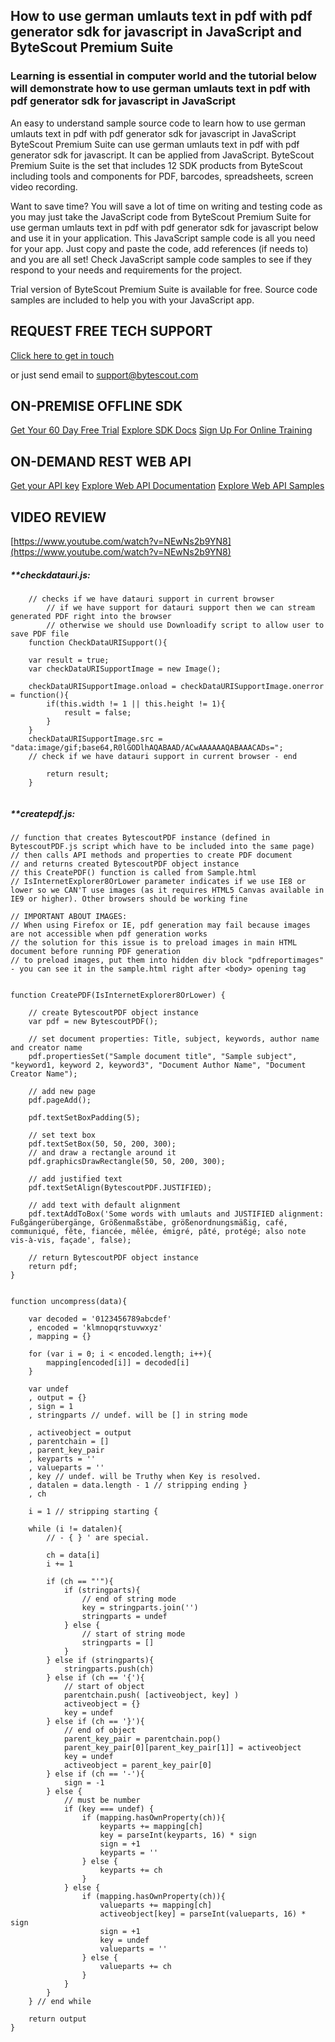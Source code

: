 ## How to use german umlauts text in pdf with pdf generator sdk for javascript in JavaScript and ByteScout Premium Suite

### Learning is essential in computer world and the tutorial below will demonstrate how to use german umlauts text in pdf with pdf generator sdk for javascript in JavaScript

An easy to understand sample source code to learn how to use german umlauts text in pdf with pdf generator sdk for javascript in JavaScript ByteScout Premium Suite can use german umlauts text in pdf with pdf generator sdk for javascript. It can be applied from JavaScript. ByteScout Premium Suite is the set that includes 12 SDK products from ByteScout including tools and components for PDF, barcodes, spreadsheets, screen video recording.

Want to save time? You will save a lot of time on writing and testing code as you may just take the JavaScript code from ByteScout Premium Suite for use german umlauts text in pdf with pdf generator sdk for javascript below and use it in your application. This JavaScript sample code is all you need for your app. Just copy and paste the code, add references (if needs to) and you are all set! Check JavaScript sample code samples to see if they respond to your needs and requirements for the project.

Trial version of ByteScout Premium Suite is available for free. Source code samples are included to help you with your JavaScript app.

## REQUEST FREE TECH SUPPORT

[Click here to get in touch](https://bytescout.zendesk.com/hc/en-us/requests/new?subject=ByteScout%20Premium%20Suite%20Question)

or just send email to [support@bytescout.com](mailto:support@bytescout.com?subject=ByteScout%20Premium%20Suite%20Question) 

## ON-PREMISE OFFLINE SDK 

[Get Your 60 Day Free Trial](https://bytescout.com/download/web-installer?utm_source=github-readme)
[Explore SDK Docs](https://bytescout.com/documentation/index.html?utm_source=github-readme)
[Sign Up For Online Training](https://academy.bytescout.com/)


## ON-DEMAND REST WEB API

[Get your API key](https://pdf.co/documentation/api?utm_source=github-readme)
[Explore Web API Documentation](https://pdf.co/documentation/api?utm_source=github-readme)
[Explore Web API Samples](https://github.com/bytescout/ByteScout-SDK-SourceCode/tree/master/PDF.co%20Web%20API)

## VIDEO REVIEW

[https://www.youtube.com/watch?v=NEwNs2b9YN8](https://www.youtube.com/watch?v=NEwNs2b9YN8)




<!-- code block begin -->

##### ****checkdatauri.js:**
    
```
	// checks if we have datauri support in current browser
        // if we have support for datauri support then we can stream generated PDF right into the browser
        // otherwise we should use Downloadify script to allow user to save PDF file
	function CheckDataURISupport(){

	var result = true;
	var checkDataURISupportImage = new Image();

	checkDataURISupportImage.onload = checkDataURISupportImage.onerror = function(){
		if(this.width != 1 || this.height != 1){
			result = false;
		}
	}
	checkDataURISupportImage.src = "data:image/gif;base64,R0lGODlhAQABAAD/ACwAAAAAAQABAAACADs=";
	// check if we have datauri support in current browser - end

		return result;
	}


```

<!-- code block end -->    

<!-- code block begin -->

##### ****createpdf.js:**
    
```
// function that creates BytescoutPDF instance (defined in BytescoutPDF.js script which have to be included into the same page)
// then calls API methods and properties to create PDF document
// and returns created BytescoutPDF object instance
// this CreatePDF() function is called from Sample.html
// IsInternetExplorer8OrLower parameter indicates if we use IE8 or lower so we CAN'T use images (as it requires HTML5 Canvas available in IE9 or higher). Other browsers should be working fine

// IMPORTANT ABOUT IMAGES: 
// When using Firefox or IE, pdf generation may fail because images are not accessible when pdf generation works
// the solution for this issue is to preload images in main HTML document before running PDF generation
// to preload images, put them into hidden div block "pdfreportimages" - you can see it in the sample.html right after <body> opening tag


function CreatePDF(IsInternetExplorer8OrLower) {

    // create BytescoutPDF object instance
    var pdf = new BytescoutPDF();

    // set document properties: Title, subject, keywords, author name and creator name
    pdf.propertiesSet("Sample document title", "Sample subject", "keyword1, keyword 2, keyword3", "Document Author Name", "Document Creator Name");

    // add new page
    pdf.pageAdd();

	pdf.textSetBoxPadding(5);
	
    // set text box
    pdf.textSetBox(50, 50, 200, 300);
    // and draw a rectangle around it
    pdf.graphicsDrawRectangle(50, 50, 200, 300);

    // add justified text
    pdf.textSetAlign(BytescoutPDF.JUSTIFIED);

    // add text with default alignment
    pdf.textAddToBox('Some words with umlauts and JUSTIFIED alignment: Fußgängerübergänge, Größenmaßstäbe, größenordnungsmäßig, café, communiqué, fête, fiancée, mêlée, émigré, pâté, protégé; also note vis-à-vis, façade', false);
    
    // return BytescoutPDF object instance
    return pdf;
}


function uncompress(data){

	var decoded = '0123456789abcdef'
	, encoded = 'klmnopqrstuvwxyz'
	, mapping = {}

	for (var i = 0; i < encoded.length; i++){
		mapping[encoded[i]] = decoded[i]
	}

	var undef
	, output = {}
	, sign = 1
	, stringparts // undef. will be [] in string mode
	
	, activeobject = output
	, parentchain = []
	, parent_key_pair
	, keyparts = ''
	, valueparts = ''
	, key // undef. will be Truthy when Key is resolved.
	, datalen = data.length - 1 // stripping ending }
	, ch

	i = 1 // stripping starting {
	
	while (i != datalen){
		// - { } ' are special.

		ch = data[i]
		i += 1

		if (ch == "'"){
			if (stringparts){
				// end of string mode
				key = stringparts.join('')
				stringparts = undef				
			} else {
				// start of string mode
				stringparts = []				
			}
		} else if (stringparts){
			stringparts.push(ch)
		} else if (ch == '{'){
			// start of object
			parentchain.push( [activeobject, key] )
			activeobject = {}
			key = undef
		} else if (ch == '}'){
			// end of object
			parent_key_pair = parentchain.pop()
			parent_key_pair[0][parent_key_pair[1]] = activeobject
			key = undef
			activeobject = parent_key_pair[0]
		} else if (ch == '-'){
			sign = -1
		} else {
			// must be number
			if (key === undef) {
				if (mapping.hasOwnProperty(ch)){
					keyparts += mapping[ch]
					key = parseInt(keyparts, 16) * sign
					sign = +1
					keyparts = ''
				} else {
					keyparts += ch
				}
			} else {
				if (mapping.hasOwnProperty(ch)){
					valueparts += mapping[ch]
					activeobject[key] = parseInt(valueparts, 16) * sign
					sign = +1
					key = undef
					valueparts = ''
				} else {
					valueparts += ch					
				}
			}
		}
	} // end while

	return output
}



```

<!-- code block end -->